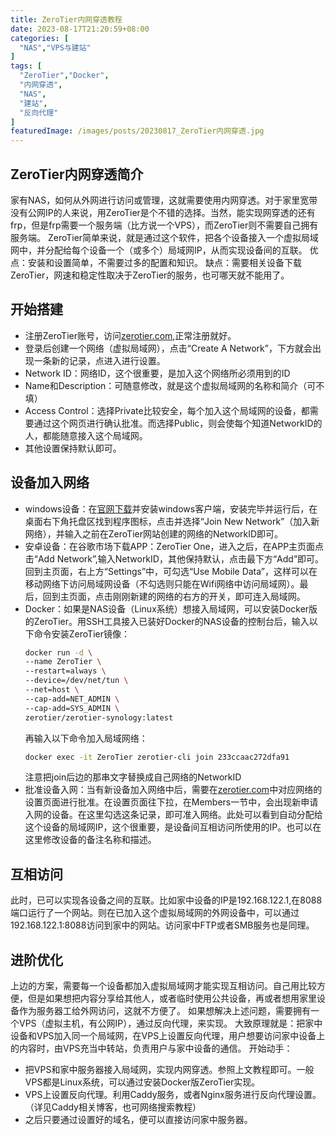 ```yaml
---
title: ZeroTier内网穿透教程
date: 2023-08-17T21:20:59+08:00
categories: [
  "NAS","VPS与建站"
]
tags: [
  "ZeroTier","Docker",
  "内网穿透",
  "NAS",
  "建站",
  "反向代理"
]
featuredImage: /images/posts/20230817_ZeroTier内网穿透.jpg
---
```



## ZeroTier内网穿透简介
家有NAS，如何从外网进行访问或管理，这就需要使用内网穿透。对于家里宽带没有公网IP的人来说，用ZeroTier是个不错的选择。当然，能实现网穿透的还有frp，但是frp需要一个服务端（比方说一个VPS），而ZeroTier则不需要自己拥有服务端。
ZeroTier简单来说，就是通过这个软件，把各个设备接入一个虚拟局域网中，并分配给每个设备一个（或多个）局域网IP，从而实现设备间的互联。
优点：安装和设置简单，不需要过多的配置和知识。
缺点：需要相关设备下载ZeroTier，网速和稳定性取决于ZeroTier的服务，也可哪天就不能用了。

## 开始搭建
+ 注册ZeroTier账号，访问[zerotier.com](https://www.zerotier.com/),正常注册就好。
+ 登录后创建一个网络（虚拟局域网），点击“Create A Network”，下方就会出现一条新的记录，点进入进行设置。
 + Network ID：网络ID，这个很重要，是加入这个网络所必须用到的ID
 + Name和Description：可随意修改，就是这个虚拟局域网的名称和简介（可不填）
 + Access Control：选择Private比较安全，每个加入这个局域网的设备，都需要通过这个网页进行确认批准。而选择Public，则会使每个知道NetworkID的人，都能随意接入这个局域网。
 + 其他设置保持默认即可。

## 设备加入网络
+ windows设备：在[官网下载](https://www.zerotier.com/download/)并安装windows客户端，安装完毕并运行后，在桌面右下角托盘区找到程序图标，点击并选择“Join New Network”（加入新网络），并输入之前在ZeroTier网站创建的网络的NetworkID即可。
+ 安卓设备：在谷歌市场下载APP：ZeroTier One，进入之后，在APP主页面点击“Add Network”,输入NetworkID，其他保持默认，点击最下方“Add”即可。回到主页面，右上方“Settings”中，可勾选“Use Mobile Data”，这样可以在移动网络下访问局域网设备（不勾选则只能在Wifi网络中访问局域网）。最后，回到主页面，点击刚刚新建的网络的右方的开关，即可连入局域网。
+ Docker：如果是NAS设备（Linux系统）想接入局域网，可以安装Docker版的ZeroTier。用SSH工具接入已装好Docker的NAS设备的控制台后，输入以下命令安装ZeroTier镜像：
  ```bash
  docker run -d \
  --name ZeroTier \
  --restart=always \
  --device=/dev/net/tun \
  --net=host \
  --cap-add=NET_ADMIN \
  --cap-add=SYS_ADMIN \
  zerotier/zerotier-synology:latest
  ```
  再输入以下命令加入局域网络：
  ```bash
  docker exec -it ZeroTier zerotier-cli join 233ccaac272dfa91
  ```
  注意把join后边的那串文字替换成自己网络的NetworkID
+ 批准设备入网：当有新设备加入网络中后，需要在[zerotier.com](https://www.zerotier.com/)中对应网络的设置页面进行批准。在设置页面往下拉，在Members一节中，会出现新申请入网的设备。在这里勾选这条记录，即可准入网络。此处可以看到自动分配给这个设备的局域网IP，这个很重要，是设备间互相访问所使用的IP。也可以在这里修改设备的备注名称和描述。

## 互相访问
此时，已可以实现各设备之间的互联。比如家中设备的IP是192.168.122.1,在8088端口运行了一个网站。则在已加入这个虚拟局域网的外网设备中，可以通过192.168.122.1:8088访问到家中的网站。访问家中FTP或者SMB服务也是同理。

## 进阶优化
上边的方案，需要每一个设备都加入虚拟局域网才能实现互相访问。自己用比较方便，但是如果想把内容分享给其他人，或者临时使用公共设备，再或者想用家里设备作为服务器工给外网访问，这就不方便了。
如果想解决上述问题，需要拥有一个VPS（虚拟主机，有公网IP），通过反向代理，来实现。
大致原理就是：把家中设备和VPS加入同一个局域网，在VPS上设置反向代理，用户想要访问家中设备上的内容时，由VPS充当中转站，负责用户与家中设备的通信。
开始动手：
+ 把VPS和家中服务器接入局域网，实现内网穿透。参照上文教程即可。一般VPS都是Linux系统，可以通过安装Docker版ZeroTier实现。
+ VPS上设置反向代理。利用Caddy服务，或者Nginx服务进行反向代理设置。（详见Caddy相关博客，也可网络搜索教程）
+ 之后只要通过设置好的域名，便可以直接访问家中服务器。